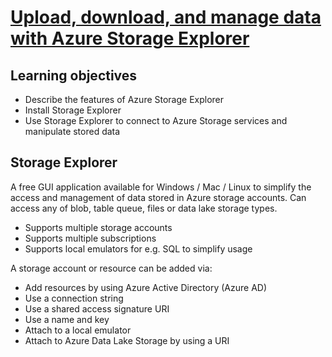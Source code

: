 # [Upload, download, and manage data with Azure Storage Explorer](https://learn.microsoft.com/en-us/training/modules/upload-download-and-manage-data-with-azure-storage-explorer/)

## Learning objectives

* Describe the features of Azure Storage Explorer
* Install Storage Explorer
* Use Storage Explorer to connect to Azure Storage services and manipulate stored data

## Storage Explorer

A free GUI application available for Windows / Mac / Linux to simplify the access and management of data stored in Azure storage accounts. Can access any of blob, table queue, files or data lake storage types.

* Supports multiple storage accounts
* Supports multiple subscriptions
* Supports local emulators for e.g. SQL to simplify usage

A storage account or resource can be added via:

* Add resources by using Azure Active Directory (Azure AD)
* Use a connection string
* Use a shared access signature URI
* Use a name and key
* Attach to a local emulator
* Attach to Azure Data Lake Storage by using a URI

